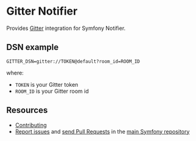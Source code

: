Gitter Notifier
===============

Provides [Gitter](https://gitter.im) integration for Symfony Notifier.

DSN example
-----------

```
GITTER_DSN=gitter://TOKEN@default?room_id=ROOM_ID
```

where:
- `TOKEN` is your Gitter token
- `ROOM_ID` is your Gitter room id

Resources
---------

  * [Contributing](https://symfony.com/doc/current/contributing/index.html)
  * [Report issues](https://github.com/symfony/symfony/issues) and
    [send Pull Requests](https://github.com/symfony/symfony/pulls)
    in the [main Symfony repository](https://github.com/symfony/symfony)
